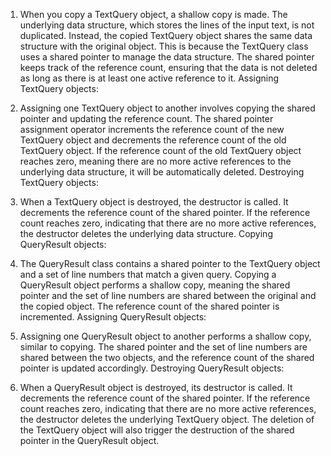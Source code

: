 1. When you copy a TextQuery object, a shallow copy is made. The underlying data structure, which stores the lines of the input text, is not duplicated. Instead, the copied TextQuery object shares the same data structure with the original object.
This is because the TextQuery class uses a shared pointer to manage the data structure. The shared pointer keeps track of the reference count, ensuring that the data is not deleted as long as there is at least one active reference to it.
Assigning TextQuery objects:

2. Assigning one TextQuery object to another involves copying the shared pointer and updating the reference count.
The shared pointer assignment operator increments the reference count of the new TextQuery object and decrements the reference count of the old TextQuery object.
If the reference count of the old TextQuery object reaches zero, meaning there are no more active references to the underlying data structure, it will be automatically deleted.
Destroying TextQuery objects:

3. When a TextQuery object is destroyed, the destructor is called. It decrements the reference count of the shared pointer.
If the reference count reaches zero, indicating that there are no more active references, the destructor deletes the underlying data structure.
Copying QueryResult objects:

4. The QueryResult class contains a shared pointer to the TextQuery object and a set of line numbers that match a given query.
Copying a QueryResult object performs a shallow copy, meaning the shared pointer and the set of line numbers are shared between the original and the copied object. The reference count of the shared pointer is incremented.
Assigning QueryResult objects:

5. Assigning one QueryResult object to another performs a shallow copy, similar to copying.
The shared pointer and the set of line numbers are shared between the two objects, and the reference count of the shared pointer is updated accordingly.
Destroying QueryResult objects:

6. When a QueryResult object is destroyed, its destructor is called. It decrements the reference count of the shared pointer.
If the reference count reaches zero, indicating that there are no more active references, the destructor deletes the underlying TextQuery object. The deletion of the TextQuery object will also trigger the destruction of the shared pointer in the QueryResult object.